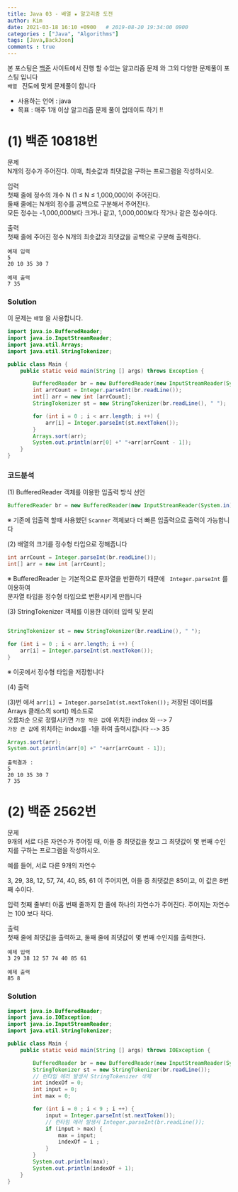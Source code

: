 ```yaml
---
title: Java 03 - 배열 ★ 알고리즘 도전
author: Kim
date: 2021-03-18 16:10 +0900   # 2019-08-20 19:34:00 0900
categories : ["Java", "Algorithms"]
tags: [Java,BackJoon]
comments : true
---
```

본 포스팅은 <a href = "https://www.acmicpc.net/">백준</a> 사이트에서 진행 할 수있는 알고리즘 문제 와 그외 다양한 문제풀이 포스팅 입니다<br>
``배열 `` 진도에 맞게 문제풀이 합니다<br>

* 사용하는 언어 : java
* 목표 : 매주 1개 이상 알고리즘 문제 풀이 업데이트 하기 !!<br>


# (1) 백준 10818번

문제<br>
N개의 정수가 주어진다. 이때, 최솟값과 최댓값을 구하는 프로그램을 작성하시오.<br>

입력<br>
첫째 줄에 정수의 개수 N (1 ≤ N ≤ 1,000,000)이 주어진다.<br>
둘째 줄에는 N개의 정수를 공백으로 구분해서 주어진다.<br>
모든 정수는 -1,000,000보다 크거나 같고, 1,000,000보다 작거나 같은 정수이다.<br>

출력<br>
첫째 줄에 주어진 정수 N개의 최솟값과 최댓값을 공백으로 구분해 출력한다.<br>

```
예제 입력  
5
20 10 35 30 7

예제 출력 
7 35
```

### Solution

이 문제는 ``` 배열 ``` 을 사용합니다.<br>

```java
import java.io.BufferedReader;
import java.io.InputStreamReader;
import java.util.Arrays;
import java.util.StringTokenizer;

public class Main {
    public static void main(String [] args) throws Exception {

        BufferedReader br = new BufferedReader(new InputStreamReader(System.in));
        int arrCount = Integer.parseInt(br.readLine());
        int[] arr = new int [arrCount];
        StringTokenizer st = new StringTokenizer(br.readLine(), " ");

        for (int i = 0 ; i < arr.length; i ++) {
            arr[i] = Integer.parseInt(st.nextToken());
        }
        Arrays.sort(arr);
        System.out.println(arr[0] +" "+arr[arrCount - 1]);
    }
}
```

### 코드분석

(1) BufferedReader 객체를 이용한 입출력 방식 선언<br>

```java
BufferedReader br = new BufferedReader(new InputStreamReader(System.in));
```
※ 기존에 입출력 할때 사용했던 ```Scanner``` 객체보다 더 빠른 입출력으로 출력이 가능합니다<br>


(2) 배열의 크기를 정수형 타입으로 정해줍니다<br>

``` java
int arrCount = Integer.parseInt(br.readLine());
int[] arr = new int [arrCount];
```
※ BufferedReader 는 기본적으로 문자열을 반환하기 때문에 ``` Integer.parseInt``` 를 이용하여<br>
문자열 타입을 정수형 타입으로 변환시키게 만듭니다<br>


(3) StringTokenizer 객체를 이용한 데이터 입력 및 분리

```java

StringTokenizer st = new StringTokenizer(br.readLine(), " ");

for (int i = 0 ; i < arr.length; i ++) {
    arr[i] = Integer.parseInt(st.nextToken());
}
```
※ 이곳에서 정수형 타입을 저장합니다

(4) 출력<br>

(3)번 에서 ``arr[i] = Integer.parseInt(st.nextToken());`` 저장된 데이터를 Arrays 클래스의 sort() 메소드로<br>
오름차순 으로 정렬시키면 ```가장 작은 값```에 위치한 index 와 --> 7<br>
```가장 큰 값```에 위치하는 index를 -1을 하여 출력시킵니다 --> 35<br>

```java
Arrays.sort(arr);
System.out.println(arr[0] +" "+arr[arrCount - 1]);
```

```
출력결과 :
5
20 10 35 30 7
7 35
```

# (2) 백준 2562번

문제<br>
9개의 서로 다른 자연수가 주어질 때, 이들 중 최댓값을 찾고 그 최댓값이 몇 번째 수인지를 구하는 프로그램을 작성하시오.<br>

예를 들어, 서로 다른 9개의 자연수<br>

3, 29, 38, 12, 57, 74, 40, 85, 61 이 주어지면, 이들 중 최댓값은 85이고, 이 값은 8번째 수이다.<br>

입력
첫째 줄부터 아홉 번째 줄까지 한 줄에 하나의 자연수가 주어진다. 주어지는 자연수는 100 보다 작다.<br>

출력<br>
첫째 줄에 최댓값을 출력하고, 둘째 줄에 최댓값이 몇 번째 수인지를 출력한다.<br>

```
예제 입력
3 29 38 12 57 74 40 85 61

예제 출력  
85 8
```

### Solution

```java
import java.io.BufferedReader;
import java.io.IOException;
import java.io.InputStreamReader;
import java.util.StringTokenizer;

public class Main {
    public static void main(String [] args) throws IOException {

        BufferedReader br = new BufferedReader(new InputStreamReader(System.in));
        StringTokenizer st = new StringTokenizer(br.readLine());
        // 런타임 에러 발생시 StringTokenizer 삭제
        int indexOf = 0;
        int input = 0;
        int max = 0;

        for (int i = 0 ; i < 9 ; i ++) {
            input = Integer.parseInt(st.nextToken());
            // 런타임 에러 발생시 Integer.parseInt(br.readLine());
            if (input > max) {
                max = input;
                indexOf = i ;
            }
        }
        System.out.println(max);
        System.out.println(indexOf + 1);
    }
}
```